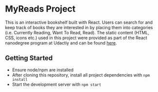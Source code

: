 # MyReads Project

This is an interactive bookshelf built with React. Users can search for and keep track of books they are interested in by placing them into categories (i.e. Currently Reading, Want To Read, Read). The static content (HTML, CSS, icons etc.) used in this project were provided as part of the React nanodegree program at Udactiy and can be found [here](https://github.com/udacity/reactnd-project-myreads-starter).

## Getting Started

* Ensure node/npm are installed
* After cloning this repository, install all project dependencies with `npm install`
* Start the development server with `npm start`

